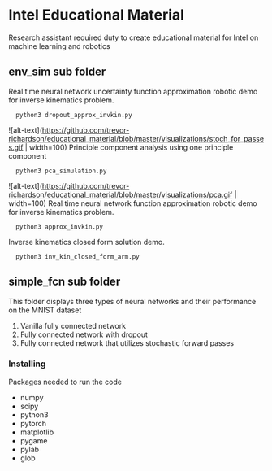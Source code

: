 # Intel Educational Material
Research assistant required duty to create educational material for Intel on machine learning and robotics

## env_sim sub folder
Real time neural network uncertainty function approximation robotic demo for inverse kinematics problem.
```
  python3 dropout_approx_invkin.py
```
![alt-text](https://github.com/trevor-richardson/educational_material/blob/master/visualizations/stoch_for_passes.gif | width=100)
Principle component analysis using one principle component
```
  python3 pca_simulation.py
```
![alt-text](https://github.com/trevor-richardson/educational_material/blob/master/visualizations/pca.gif | width=100)
Real time neural network function approximation robotic demo for inverse kinematics problem.
```
  python3 approx_invkin.py
```
Inverse kinematics closed form solution demo.
```
  python3 inv_kin_closed_form_arm.py
```


## simple_fcn sub folder
This folder displays three types of neural networks and their performance on the MNIST dataset
1) Vanilla fully connected network
2) Fully connected network with dropout
3) Fully connected network that utilizes stochastic forward passes


### Installing

Packages needed to run the code
* numpy
* scipy
* python3
* pytorch
* matplotlib
* pygame
* pylab
* glob
